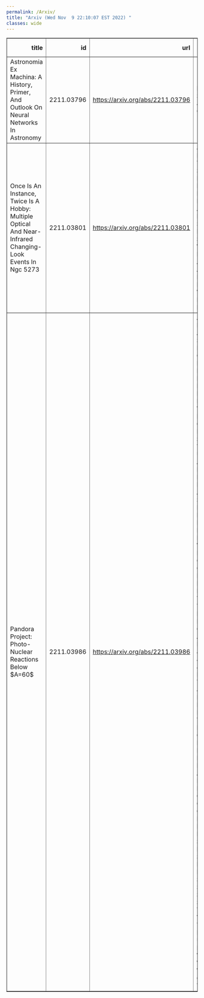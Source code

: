 ```yaml
---
permalink: /Arxiv/
title: "Arxiv (Wed Nov  9 22:10:07 EST 2022) "
classes: wide
---
```

<table border="1" class="dataframe">
  <thead>
    <tr style="text-align: right;">
      <th>title</th>
      <th>id</th>
      <th>url</th>
      <th>authors</th>
      <th>Local Authors</th>
    </tr>
  </thead>
  <tbody>
    <tr>
      <td>Astronomia Ex Machina: A History, Primer, And Outlook On Neural Networks   In Astronomy</td>
      <td>2211.03796</td>
      <td><a href="https://arxiv.org/abs/2211.03796" target="_blank">https://arxiv.org/abs/2211.03796</a></td>
      <td>Michael J. Smith, James E. Geach</td>
      <td>Michael Rizzo Smith</td>
    </tr>
    <tr>
      <td>Once Is An Instance, Twice Is A Hobby: Multiple Optical And   Near-Infrared Changing-Look Events In Ngc 5273</td>
      <td>2211.03801</td>
      <td><a href="https://arxiv.org/abs/2211.03801" target="_blank">https://arxiv.org/abs/2211.03801</a></td>
      <td>J. M. M. Neustadt, J. T. Hinkle, C. S. Kochanek, M. T. Reynolds, S. Mathur, M. A. Tucker, R. Pogge, K. Z. Stanek, A. V. Payne, B. J. Shappee, T. W. -S. Holoien, K. Auchettl, C. Ashall, T. Dejaeger, D. Desai, A. Do, W. B. Hoogendam, M. E. Huber</td>
      <td>Christopher Kochanek, Krzysztof Stanek, Michael Tucker, Richard Pogge, Smita Mathur</td>
    </tr>
    <tr>
      <td>Pandora Project: Photo-Nuclear Reactions Below $A=60$</td>
      <td>2211.03986</td>
      <td><a href="https://arxiv.org/abs/2211.03986" target="_blank">https://arxiv.org/abs/2211.03986</a></td>
      <td>A. Tamii, L. Pellegri, P. -A. Söderström, D. Allard, S. Goriely, T. Inakura, E. Khan, E. Kido, M. Kimura, E. Litvinova, S. Nagataki, P. Von Neumann-Cosel, N. Pietralla, N. Shimizu, N. Tsoneva, Y. Utsuno, S. Adachi, A. Bahini, D. Balabanski, B. Baret, J. A. C. Bekker, S. D. Binda, E. Boicu, A. Bracco, I. Brandherm, M. Brezeanu, J. W. Brummer, F. Camera, F. C. L. Crespi, R. Dalal, L. M. Donaldson, Y. Fujikawa, T. Furuno, H. Haoning, Y. Honda, A. Gavrilescu, A. Inoue, J. Isaak, H. Jivan, P. M. Jones, S. Jongile, T. Kawabata, T. Khumalo, J. Kiener, J. Kleemann, N. Kobayashi, Y. Koshio, A. Kuşoğlu, K. C. W. Li, K. L. Malatji, R. E. Molaeng, H. Motoki, M. Murata, A. Netshiya, R. Neveling, R. Niina, J. Oliver, S. Okamoto, S. Ota, O. Papst, E. Parizot, T. Petruse, M. S. Reen, P. Ring, K. Sakanashi, E. Sideras-Haddad, S. Siem, M. Spall, T. Suda, T. Sudo, Y. Taniguchi, V. Tatischeff, H. Utsunomiya, H. Wang, V. Werner, H. Wibowo, M. Wiedeking, O. Wieland, Y. Xu</td>
      <td>Takahiro Sudoh (Sudo)</td>
    </tr>
  </tbody>
</table>